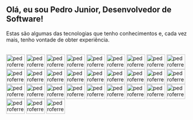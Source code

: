 ## Olá, eu sou Pedro Junior, Desenvolvedor de Software!

<div style="display: inline_block">
  <p>Estas são algumas das tecnologias que tenho conhecimentos e, cada vez mais, tenho vontade de obter experiência.</p>
  <br>
  <img align="center" alt="pedroferreiracjr-java" height="40" width="50" src="https://cdn.jsdelivr.net/gh/devicons/devicon/icons/java/java-original-wordmark.svg" />
  <img align="center" alt="pedroferreiracjr-cplusplus" height="40" width="50" src="https://cdn.jsdelivr.net/gh/devicons/devicon/icons/cplusplus/cplusplus-original.svg" />
  <img align="center" alt="pedroferreiracjr-javascript" height="40" width="50" src="https://cdn.jsdelivr.net/gh/devicons/devicon/icons/javascript/javascript-original.svg" />
  <img align="center" alt="pedroferreiracjr-typescript" height="40" width="50" src="https://cdn.jsdelivr.net/gh/devicons/devicon/icons/typescript/typescript-original.svg" />
  <img align="center" alt="pedroferreiracjr-kotlin" height="40" width="50" src="https://cdn.jsdelivr.net/gh/devicons/devicon/icons/kotlin/kotlin-original.svg" />
  <img align="center" alt="pedroferreiracjr-springframework" height="40" width="50" src="https://cdn.jsdelivr.net/gh/devicons/devicon/icons/spring/spring-original.svg" />
  <img align="center" alt="pedroferreiracjr-docker" height="40" width="50" src="https://cdn.jsdelivr.net/gh/devicons/devicon/icons/docker/docker-original.svg" />
  <img align="center" alt="pedroferreiracjr-mysql" height="40" width="50" src="https://cdn.jsdelivr.net/gh/devicons/devicon/icons/mysql/mysql-original-wordmark.svg" />
  <img align="center" alt="pedroferreiracjr-mongodb" height="40" width="50" src="https://cdn.jsdelivr.net/gh/devicons/devicon/icons/mongodb/mongodb-original-wordmark.svg" />
  <img align="center" alt="pedroferreiracjr-sqlite" height="40" width="50" src="https://cdn.jsdelivr.net/gh/devicons/devicon/icons/sqlite/sqlite-original.svg" />
  <img align="center" alt="pedroferreiracjr-android" height="40" width="50" src="https://cdn.jsdelivr.net/gh/devicons/devicon/icons/android/android-original.svg" />
  <img align="center" alt="pedroferreiracjr-nodejs" height="40" width="50" src="https://cdn.jsdelivr.net/gh/devicons/devicon/icons/nodejs/nodejs-original.svg" />
  <img align="center" alt="pedroferreiracjr-expressjs" height="40" width="50" src="https://cdn.jsdelivr.net/gh/devicons/devicon/icons/express/express-original-wordmark.svg" />
  <img align="center" alt="pedroferreiracjr-npm" height="40" width="50" src="https://cdn.jsdelivr.net/gh/devicons/devicon/icons/npm/npm-original-wordmark.svg" />
  <img align="center" alt="pedroferreiracjr-git" height="40" width="50" src="https://cdn.jsdelivr.net/gh/devicons/devicon/icons/git/git-original.svg" />
  <img align="center" alt="pedroferreiracjr-github" height="40" width="50" src="https://cdn.jsdelivr.net/gh/devicons/devicon/icons/github/github-original.svg" />
  <img align="center" alt="pedroferreiracjr-html5" height="40" width="50" src="https://cdn.jsdelivr.net/gh/devicons/devicon/icons/html5/html5-original.svg" />
  <img align="center" alt="pedroferreiracjr-css3" height="40" width="50" src="https://cdn.jsdelivr.net/gh/devicons/devicon/icons/css3/css3-original.svg" />
  <img align="center" alt="pedroferreiracjr-bootstrap" height="40" width="50" src="https://cdn.jsdelivr.net/gh/devicons/devicon/icons/bootstrap/bootstrap-original.svg" />
  <img align="center" alt="pedroferreiracjr-angular" height="40" width="50" src="https://cdn.jsdelivr.net/gh/devicons/devicon/icons/angularjs/angularjs-original.svg" />
  <img align="center" alt="pedroferreiracjr-jasmine" height="40" width="50" src="https://cdn.jsdelivr.net/gh/devicons/devicon/icons/jasmine/jasmine-plain.svg" />
  <img align="center" alt="pedroferreiracjr-gitlab" height="40" width="50" src="https://cdn.jsdelivr.net/gh/devicons/devicon/icons/gitlab/gitlab-original-wordmark.svg" />
  <img align="center" alt="pedroferreiracjr-webpack" height="40" width="50" src="https://cdn.jsdelivr.net/gh/devicons/devicon/icons/webpack/webpack-original.svg" />
  <img align="center" alt="pedroferreiracjr-tomcat" height="40" width="50" src="https://cdn.jsdelivr.net/gh/devicons/devicon/icons/tomcat/tomcat-original.svg" />
  <img align="center" alt="pedroferreiracjr-vscode" height="40" width="50" src="https://cdn.jsdelivr.net/gh/devicons/devicon/icons/vscode/vscode-original.svg" />
  <img align="center" alt="pedroferreiracjr-intellij" height="40" width="50" src="https://cdn.jsdelivr.net/gh/devicons/devicon/icons/intellij/intellij-original.svg" />
  <img align="center" alt="pedroferreiracjr-chrome" height="40" width="50" src="https://cdn.jsdelivr.net/gh/devicons/devicon/icons/chrome/chrome-original.svg" />
  <img align="center" alt="pedroferreiracjr-cmake" height="40" width="50" src="https://cdn.jsdelivr.net/gh/devicons/devicon/icons/cmake/cmake-original.svg" />
  <img align="center" alt="pedroferreiracjr-ubuntu" height="40" width="50" src="https://cdn.jsdelivr.net/gh/devicons/devicon/icons/ubuntu/ubuntu-plain.svg" />
  <img align="center" alt="pedroferreiracjr-jenkins" height="40" width="50" src="https://cdn.jsdelivr.net/gh/devicons/devicon/icons/jenkins/jenkins-original.svg" />
  
</div>
